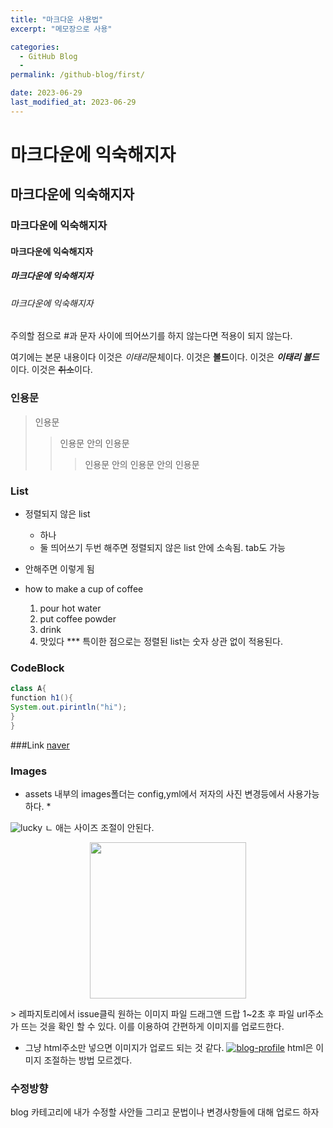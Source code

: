 ```yaml
---
title: "마크다운 사용법"
excerpt: "메모장으로 사용"

categories:
  - GitHub Blog
  - 
permalink: /github-blog/first/

date: 2023-06-29
last_modified_at: 2023-06-29
---
```


# 마크다운에 익숙해지자
## 마크다운에 익숙해지자
### 마크다운에 익숙해지자
#### 마크다운에 익숙해지자
##### 마크다운에 익숙해지자
###### 마크다운에 익숙해지자

주의할 점으로 #과 문자 사이에 띄어쓰기를 하지 않는다면 적용이 되지 않는다.

여기에는 본문 내용이다
이것은 *이태리*문체이다.
이것은 **볼드**이다.
이것은 ***이태리 볼드***이다.
이것은 ~~취소~~이다.

### 인용문

>인용문
>>인용문 안의 인용문
>>>인용문 안의 인용문 안의 인용문

### List
* 정렬되지 않은 list
  * 하나
  * 둘
띄어쓰기 두번 해주면 정렬되지 않은 list 안에 소속됨. tab도 가능
* 안해주면 이렇게 됨

* how to make a cup of coffee
  1. pour hot water
  2. put coffee powder
  3. drink
  1000. 맛있다
*** 특이한 점으로는 정렬된 list는 숫자 상관 없이 적용된다.

### CodeBlock
```java
class A{
function h1(){
System.out.pirintln("hi");
}
}
```

###Link
[naver](https://www.naver.com)



### Images
* assets 내부의 images폴더는 config,yml에서 저자의 사진 변경등에서 사용가능하다. *

![lucky](https://github.com/k74035/k74035.github.io/assets/126762577/0b121220-61cb-4294-a70e-32b179c9160b)
ㄴ 애는 사이즈 조절이 안된다.

<p align = "center">
  <img src="https://github.com/k74035/k74035.github.io/assets/126762577/0b121220-61cb-4294-a70e-32b179c9160b" width="250" height="250" />
</p>
> 레파지토리에서 issue클릭 원하는 이미지 파일 드래그앤 드랍 1~2초 후 파일 url주소가 뜨는 것을 확인 할 수 있다. 이를 이용하여 간편하게 이미지를 업로드한다.

* 그냥 html주소만 넣으면 이미지가 업로드 되는 것 같다.
<a href="https://ibb.co/kHVKYxM"><img src="https://i.ibb.co/gjbys36/blog-profile.jpg" alt="blog-profile" border="0"></a>
html은 이미지 조절하는 방법 모르겠다.

### 수정방향
blog 카테고리에 내가 수정할 사안들 그리고 문법이나 변경사항들에 대해 업로드 하자
